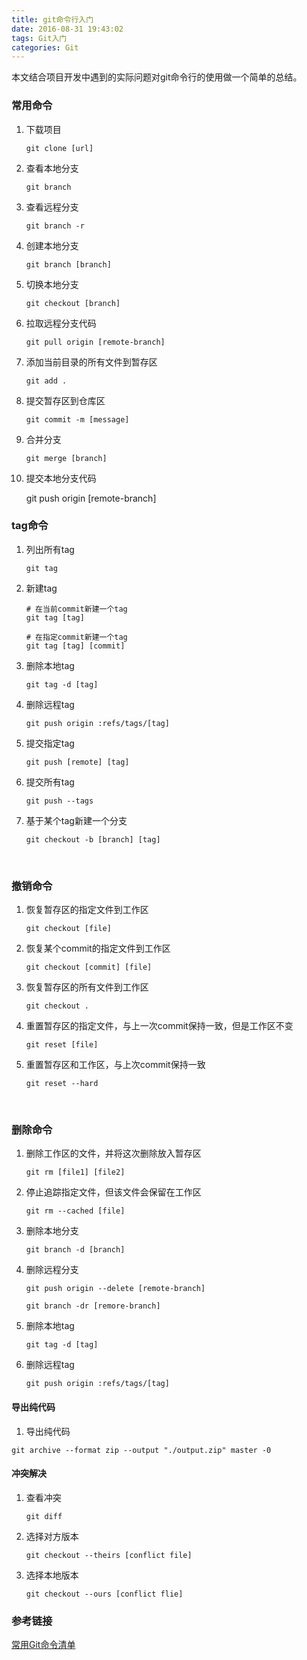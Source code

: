 ```yaml
---
title: git命令行入门
date: 2016-08-31 19:43:02
tags: Git入门
categories: Git
---
```


本文结合项目开发中遇到的实际问题对git命令行的使用做一个简单的总结。

### 常用命令

1. 下载项目

       git clone [url]

2. 查看本地分支

       git branch

3. 查看远程分支

       git branch -r

4. 创建本地分支

       git branch [branch]

5. 切换本地分支

       git checkout [branch]

6. 拉取远程分支代码

       git pull origin [remote-branch]

7. 添加当前目录的所有文件到暂存区

       git add .

8. 提交暂存区到仓库区

       git commit -m [message]

9. 合并分支

       git merge [branch]

10. 提交本地分支代码

      git push origin [remote-branch]

### tag命令

1. 列出所有tag

       git tag

2. 新建tag

       # 在当前commit新建一个tag
       git tag [tag]
       
       # 在指定commit新建一个tag
       git tag [tag] [commit]

3. 删除本地tag

       git tag -d [tag]

4. 删除远程tag

       git push origin :refs/tags/[tag]

5. 提交指定tag

       git push [remote] [tag]

6. 提交所有tag

       git push --tags

7. 基于某个tag新建一个分支

       git checkout -b [branch] [tag]

   ​    
### 撤销命令

1. 恢复暂存区的指定文件到工作区

       git checkout [file]

2. 恢复某个commit的指定文件到工作区

       git checkout [commit] [file]

3. 恢复暂存区的所有文件到工作区

       git checkout .

4. 重置暂存区的指定文件，与上一次commit保持一致，但是工作区不变

       git reset [file]

5. 重置暂存区和工作区，与上次commit保持一致

       git reset --hard       
   ​    
### 删除命令

1. 删除工作区的文件，并将这次删除放入暂存区

       git rm [file1] [file2]  

2. 停止追踪指定文件，但该文件会保留在工作区

       git rm --cached [file]

3. 删除本地分支

       git branch -d [branch]

4. 删除远程分支

       git push origin --delete [remote-branch]

       git branch -dr [remore-branch]

5. 删除本地tag

       git tag -d [tag]

6. 删除远程tag

       git push origin :refs/tags/[tag]

#### 导出纯代码
1. 导出纯代码
```
git archive --format zip --output "./output.zip" master -0
```

#### 冲突解决

1. 查看冲突

   ```
   git diff
   ```

2. 选择对方版本

   ```
   git checkout --theirs [conflict file]
   ```

3. 选择本地版本

   ```
   git checkout --ours [conflict flie]
   ```

### 参考链接

[常用Git命令清单](http://www.ruanyifeng.com/blog/2015/12/git-cheat-sheet.html)